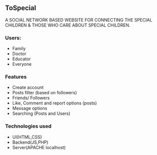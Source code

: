 ## ToSpecial

A SOCIAL NETWORK BASED WEBSITE FOR CONNECTING THE SPECIAL CHILDREN & THOSE WHO CARE ABOUT SPECIAL CHILDREN.

### Users:
- Family
- Doctor
- Educator
- Everyone

### Features
- Create account
- Posts filter (based on followers)
- Friends/ Followers
- Like, Comment and report options (posts)
- Message options
- Searching (Posts and Users)

### Technologies used
- UI(HTML,CSS)
- Backend(JS,PHP)
- Server(APACHE localhost)
